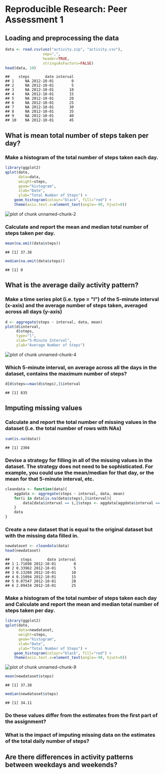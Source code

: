 # Reproducible Research: Peer Assessment 1


## Loading and preprocessing the data


```r
data <- read.csv(unz("activity.zip", "activity.csv"),
                 sep=",",
                 header=TRUE,
                 stringsAsFactors=FALSE)
head(data, 10)
```

```
##    steps       date interval
## 1     NA 2012-10-01        0
## 2     NA 2012-10-01        5
## 3     NA 2012-10-01       10
## 4     NA 2012-10-01       15
## 5     NA 2012-10-01       20
## 6     NA 2012-10-01       25
## 7     NA 2012-10-01       30
## 8     NA 2012-10-01       35
## 9     NA 2012-10-01       40
## 10    NA 2012-10-01       45
```

## What is mean total number of steps taken per day?

### Make a histogram of the total number of steps taken each day.


```r
library(ggplot2)
qplot(date, 
      data=data, 
      weight=steps, 
      geom="histogram", 
      xlab="Date", 
      ylab="Total Number of Steps") + 
    geom_histogram(colour="black", fill="red") + 
    theme(axis.text.x=element_text(angle=-90, hjust=0))
```

![plot of chunk unnamed-chunk-2](figure/unnamed-chunk-2.png) 

### Calculate and report the mean and median total number of steps taken per day.


```r
mean(na.omit(data$steps))
```

```
## [1] 37.38
```

```r
median(na.omit(data$steps))
```

```
## [1] 0
```

## What is the average daily activity pattern?

### Make a time series plot (i.e. type = "l") of the 5-minute interval (x-axis) and the average number of steps taken, averaged across all days (y-axis)


```r
d <- aggregate(steps ~ interval, data, mean)
plot(d$interval, 
     d$steps, 
     type="l",
     xlab="5-Minute Interval",
     ylab="Average Number of Steps")
```

![plot of chunk unnamed-chunk-4](figure/unnamed-chunk-4.png) 

### Which 5-minute interval, on average across all the days in the dataset, contains the maximum number of steps?


```r
d[d$steps==max(d$steps),]$interval
```

```
## [1] 835
```

## Imputing missing values

### Calculate and report the total number of missing values in the dataset (i.e. the total number of rows with NAs)


```r
sum(is.na(data))
```

```
## [1] 2304
```

### Devise a strategy for filling in all of the missing values in the dataset. The strategy does not need to be sophisticated. For example, you could use the mean/median for that day, or the mean for that 5-minute interval, etc.


```r
cleandata <- function(data){
    aggdata <- aggregate(steps ~ interval, data, mean)
    for(i in data[is.na(data$steps),]$interval){
        data[data$interval == i,]$steps <- aggdata[aggdata$interval == i,]$steps
    }
    data
}
```

### Create a new dataset that is equal to the original dataset but with the missing data filled in.


```r
newdataset <- cleandata(data)
head(newdataset)
```

```
##     steps       date interval
## 1 1.71698 2012-10-01        0
## 2 0.33962 2012-10-01        5
## 3 0.13208 2012-10-01       10
## 4 0.15094 2012-10-01       15
## 5 0.07547 2012-10-01       20
## 6 2.09434 2012-10-01       25
```

### Make a histogram of the total number of steps taken each day and Calculate and report the mean and median total number of steps taken per day. 


```r
library(ggplot2)
qplot(date, 
      data=newdataset, 
      weight=steps, 
      geom="histogram", 
      xlab="Date", 
      ylab="Total Number of Steps") + 
    geom_histogram(colour="black", fill="red") + 
    theme(axis.text.x=element_text(angle=-90, hjust=0))
```

![plot of chunk unnamed-chunk-9](figure/unnamed-chunk-9.png) 

```r
mean(newdataset$steps)
```

```
## [1] 37.38
```

```r
median(newdataset$steps)
```

```
## [1] 34.11
```

### Do these values differ from the estimates from the first part of the assignment? 

### What is the impact of imputing missing data on the estimates of the total daily number of steps?


## Are there differences in activity patterns between weekdays and weekends?

